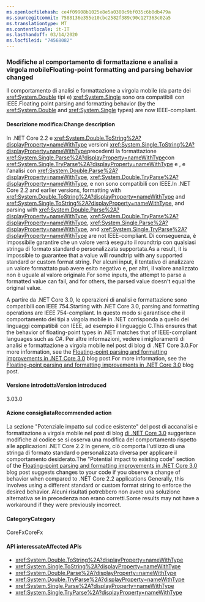 ```yaml
---
ms.openlocfilehash: ce4f09908b1025e8e5a0380c9bf035c6b0db479a
ms.sourcegitcommit: 7588136e355e10cbc2582f389c90c127363c02a5
ms.translationtype: MT
ms.contentlocale: it-IT
ms.lasthandoff: 03/14/2020
ms.locfileid: "74568082"
---
```

### <a name="floating-point-formatting-and-parsing-behavior-changed"></a><span data-ttu-id="7e7f1-101">Modifiche al comportamento di formattazione e analisi a virgola mobile</span><span class="sxs-lookup"><span data-stu-id="7e7f1-101">Floating-point formatting and parsing behavior changed</span></span>

<span data-ttu-id="7e7f1-102">Il comportamento di analisi e formattazione a virgola mobile (da parte dei <xref:System.Double> tipi e) <xref:System.Single> sono ora compatibili con IEEE.</span><span class="sxs-lookup"><span data-stu-id="7e7f1-102">Floating point parsing and formatting behavior (by the <xref:System.Double> and <xref:System.Single> types) are now IEEE-compliant.</span></span>

#### <a name="change-description"></a><span data-ttu-id="7e7f1-103">Descrizione modifica:</span><span class="sxs-lookup"><span data-stu-id="7e7f1-103">Change description</span></span>

<span data-ttu-id="7e7f1-104">In .NET Core 2.2 e <xref:System.Double.ToString%2A?displayProperty=nameWithType> versioni <xref:System.Single.ToString%2A?displayProperty=nameWithType>precedenti la formattazione <xref:System.Single.Parse%2A?displayProperty=nameWithType>con <xref:System.Single.TryParse%2A?displayProperty=nameWithType> e , e l'analisi con <xref:System.Double.Parse%2A?displayProperty=nameWithType>, <xref:System.Double.TryParse%2A?displayProperty=nameWithType>, e non sono compatibili con IEEE.</span><span class="sxs-lookup"><span data-stu-id="7e7f1-104">In .NET Core 2.2 and earlier versions, formatting with <xref:System.Double.ToString%2A?displayProperty=nameWithType> and <xref:System.Single.ToString%2A?displayProperty=nameWithType>, and parsing with <xref:System.Double.Parse%2A?displayProperty=nameWithType>, <xref:System.Double.TryParse%2A?displayProperty=nameWithType>, <xref:System.Single.Parse%2A?displayProperty=nameWithType>, and <xref:System.Single.TryParse%2A?displayProperty=nameWithType> are not IEEE-compliant.</span></span> <span data-ttu-id="7e7f1-105">Di conseguenza, è impossibile garantire che un valore verrà eseguito il roundtrip con qualsiasi stringa di formato standard o personalizzata supportata.</span><span class="sxs-lookup"><span data-stu-id="7e7f1-105">As a result, it is impossible to guarantee that a value will roundtrip with any supported standard or custom format string.</span></span> <span data-ttu-id="7e7f1-106">Per alcuni input, il tentativo di analizzare un valore formattato può avere esito negativo e, per altri, il valore analizzato non è uguale al valore originale.</span><span class="sxs-lookup"><span data-stu-id="7e7f1-106">For some inputs, the attempt to parse a formatted value can fail, and for others, the parsed value doesn't equal the original value.</span></span>

<span data-ttu-id="7e7f1-107">A partire da .NET Core 3.0, le operazioni di analisi e formattazione sono compatibili con IEEE 754.</span><span class="sxs-lookup"><span data-stu-id="7e7f1-107">Starting with .NET Core 3.0, parsing and formatting operations are IEEE 754-compliant.</span></span> <span data-ttu-id="7e7f1-108">In questo modo si garantisce che il comportamento dei tipi a virgola mobile in .NET corrisponda a quello dei linguaggi compatibili con IEEE, ad esempio il linguaggio C.</span><span class="sxs-lookup"><span data-stu-id="7e7f1-108">This ensures that the behavior of floating-point types in .NET matches that of IEEE-compliant languages such as C#.</span></span> <span data-ttu-id="7e7f1-109">Per altre informazioni, vedere i miglioramenti di analisi e formattazione a virgola mobile nel post di blog di .NET Core 3.0.For more information, see the [Floating-point parsing and formatting improvements in .NET Core 3.0](https://devblogs.microsoft.com/dotnet/floating-point-parsing-and-formatting-improvements-in-net-core-3-0/) blog post.</span><span class="sxs-lookup"><span data-stu-id="7e7f1-109">For more information, see the [Floating-point parsing and formatting improvements in .NET Core 3.0](https://devblogs.microsoft.com/dotnet/floating-point-parsing-and-formatting-improvements-in-net-core-3-0/) blog post.</span></span>

#### <a name="version-introduced"></a><span data-ttu-id="7e7f1-110">Versione introdotta</span><span class="sxs-lookup"><span data-stu-id="7e7f1-110">Version introduced</span></span>

<span data-ttu-id="7e7f1-111">3.0</span><span class="sxs-lookup"><span data-stu-id="7e7f1-111">3.0</span></span>

#### <a name="recommended-action"></a><span data-ttu-id="7e7f1-112">Azione consigliata</span><span class="sxs-lookup"><span data-stu-id="7e7f1-112">Recommended action</span></span>

<span data-ttu-id="7e7f1-113">La sezione "Potenziale impatto sul codice esistente" del post di accanalisi e formattazione a virgola mobile nel post di blog [di .NET Core 3.0](https://devblogs.microsoft.com/dotnet/floating-point-parsing-and-formatting-improvements-in-net-core-3-0/) suggerisce modifiche al codice se si osserva una modifica del comportamento rispetto alle applicazioni .NET Core 2.2 In genere, ciò comporta l'utilizzo di una stringa di formato standard o personalizzata diversa per applicare il comportamento desiderato.</span><span class="sxs-lookup"><span data-stu-id="7e7f1-113">The "Potential impact to existing code" section of the [Floating-point parsing and formatting improvements in .NET Core 3.0](https://devblogs.microsoft.com/dotnet/floating-point-parsing-and-formatting-improvements-in-net-core-3-0/) blog post suggests changes to your code if you observe a change of behavior when compared to .NET Core 2.2 applications Generally, this involves using a different standard or custom format string to enforce the desired behavior.</span></span> <span data-ttu-id="7e7f1-114">Alcuni risultati potrebbero non avere una soluzione alternativa se in precedenza non erano corretti.</span><span class="sxs-lookup"><span data-stu-id="7e7f1-114">Some results may not have a workaround if they were previously incorrect.</span></span>

#### <a name="category"></a><span data-ttu-id="7e7f1-115">Category</span><span class="sxs-lookup"><span data-stu-id="7e7f1-115">Category</span></span>

<span data-ttu-id="7e7f1-116">CoreFx</span><span class="sxs-lookup"><span data-stu-id="7e7f1-116">CoreFx</span></span>

#### <a name="affected-apis"></a><span data-ttu-id="7e7f1-117">API interessate</span><span class="sxs-lookup"><span data-stu-id="7e7f1-117">Affected APIs</span></span>

- <xref:System.Double.ToString%2A?displayProperty=nameWithType>
- <xref:System.Single.ToString%2A?displayProperty=nameWithType>
- <xref:System.Double.Parse%2A?displayProperty=nameWithType>
- <xref:System.Double.TryParse%2A?displayProperty=nameWithType>
- <xref:System.Single.Parse%2A?displayProperty=nameWithType>
- <xref:System.Single.TryParse%2A?displayProperty=nameWithType>

<!-- 

### Affected APIs

- `Overload:System.Double.ToString`
- `Overload:System.Single.ToString`
- `Overload:System.Double.Parse`
- `Overload:System.Double.TryParse`
- `Overload:System.Single.Parse`
- `Overload:System.Single.TryParse`

-->
